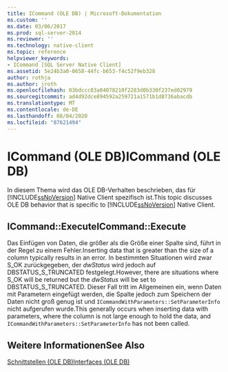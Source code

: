 ```yaml
---
title: ICommand (OLE DB) | Microsoft-Dokumentation
ms.custom: ''
ms.date: 03/06/2017
ms.prod: sql-server-2014
ms.reviewer: ''
ms.technology: native-client
ms.topic: reference
helpviewer_keywords:
- ICommand [SQL Server Native Client]
ms.assetid: 5e24b3a0-0658-44fc-b653-f4c52f9eb328
author: rothja
ms.author: jroth
ms.openlocfilehash: 03bdccc83a04078210f2283d0b330f237ed02979
ms.sourcegitcommit: ad4d92dce894592a259721a1571b1d8736abacdb
ms.translationtype: MT
ms.contentlocale: de-DE
ms.lasthandoff: 08/04/2020
ms.locfileid: "87621494"
---
```

# <a name="icommand-ole-db"></a><span data-ttu-id="ae58e-102">ICommand (OLE DB)</span><span class="sxs-lookup"><span data-stu-id="ae58e-102">ICommand (OLE DB)</span></span>
  <span data-ttu-id="ae58e-103">In diesem Thema wird das OLE DB-Verhalten beschrieben, das für [!INCLUDE[ssNoVersion](../../includes/ssnoversion-md.md)] Native Client spezifisch ist.</span><span class="sxs-lookup"><span data-stu-id="ae58e-103">This topic discusses OLE DB behavior that is specific to [!INCLUDE[ssNoVersion](../../includes/ssnoversion-md.md)] Native Client.</span></span>  
  
## <a name="icommandexecute"></a><span data-ttu-id="ae58e-104">ICommand::Execute</span><span class="sxs-lookup"><span data-stu-id="ae58e-104">ICommand::Execute</span></span>  
 <span data-ttu-id="ae58e-105">Das Einfügen von Daten, die größer als die Größe einer Spalte sind, führt in der Regel zu einem Fehler.</span><span class="sxs-lookup"><span data-stu-id="ae58e-105">Inserting data that is greater than the size of a column typically results in an error.</span></span> <span data-ttu-id="ae58e-106">In bestimmten Situationen wird zwar S_OK zurückgegeben, der *dwStatus* wird jedoch auf DBSTATUS_S_TRUNCATED festgelegt.</span><span class="sxs-lookup"><span data-stu-id="ae58e-106">However, there are situations where S_OK will be returned but the *dwStatus* will be set to DBSTATUS_S_TRUNCATED.</span></span> <span data-ttu-id="ae58e-107">Dieser Fall tritt im Allgemeinen ein, wenn Daten mit Parametern eingefügt werden, die Spalte jedoch zum Speichern der Daten nicht groß genug ist und `ICommandWithParameters::SetParameterInfo` nicht aufgerufen wurde.</span><span class="sxs-lookup"><span data-stu-id="ae58e-107">This generally occurs when inserting data with parameters, where the column is not large enough to hold the data, and `ICommandWithParameters::SetParameterInfo` has not been called.</span></span>  
  
## <a name="see-also"></a><span data-ttu-id="ae58e-108">Weitere Informationen</span><span class="sxs-lookup"><span data-stu-id="ae58e-108">See Also</span></span>  
 [<span data-ttu-id="ae58e-109">Schnittstellen &#40;OLE DB&#41;</span><span class="sxs-lookup"><span data-stu-id="ae58e-109">Interfaces &#40;OLE DB&#41;</span></span>](../../database-engine/dev-guide/interfaces-ole-db.md)  
  
  
